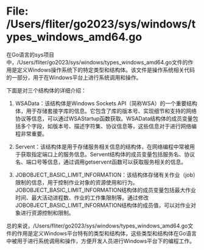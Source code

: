 # File: /Users/fliter/go2023/sys/windows/types_windows_amd64.go

在Go语言的sys项目中，/Users/fliter/go2023/sys/windows/types_windows_amd64.go文件的作用是定义Windows操作系统下的特定类型和结构体。该文件是操作系统相关代码的一部分，用于在Windows平台上进行系统调用和操作。

下面是对三个结构体的详细介绍：

1. WSAData：该结构体是Windows Sockets API（简称WSA）的一个重要结构体，用于存储套接字库的信息。它包含了库的版本号、实现细节和支持的网络协议等信息，可以通过WSAStartup函数获取。WSAData结构体的成员变量包括多个字段，如版本号、描述字符集、协议信息等，这些信息对于进行网络编程非常重要。

2. Servent：该结构体是用于存储服务相关信息的结构体，在网络编程中常被用于获取指定端口上的服务信息。Servent结构体的成员变量包括服务名、协议名、端口号等信息，通过调用getservent函数可以获取服务相关的信息。

3. JOBOBJECT_BASIC_LIMIT_INFORMATION：该结构体存储有关作业（job）限制的信息，用于控制作业对象的资源使用和行为。JOBOBJECT_BASIC_LIMIT_INFORMATION结构体的成员变量包括最大作业时间、最大活动进程数、作业的工作集限制等。通过修改JOBOBJECT_BASIC_LIMIT_INFORMATION结构体的成员值，可以对作业对象进行资源控制和限制。

总的来说，/Users/fliter/go2023/sys/windows/types_windows_amd64.go文件的作用是定义Windows平台特有的类型和结构体，这些类型和结构体在Go语言中被用于进行系统调用和操作，方便开发人员进行Windows平台下的编程工作。

